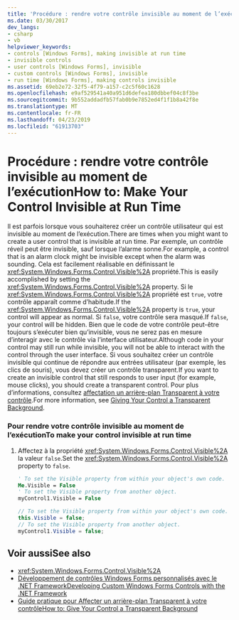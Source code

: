 ```yaml
---
title: 'Procédure : rendre votre contrôle invisible au moment de l’exécution'
ms.date: 03/30/2017
dev_langs:
- csharp
- vb
helpviewer_keywords:
- controls [Windows Forms], making invisible at run time
- invisible controls
- user controls [Windows Forms], invisible
- custom controls [Windows Forms], invisible
- run time [Windows Forms], making controls invisible
ms.assetid: 69eb2e72-32f5-4f79-a157-c2c5f60c1628
ms.openlocfilehash: e9af529541a40a951d6defea180dbbef04c8f3be
ms.sourcegitcommit: 9b552addadfb57fab0b9e7852ed4f1f1b8a42f8e
ms.translationtype: MT
ms.contentlocale: fr-FR
ms.lasthandoff: 04/23/2019
ms.locfileid: "61913703"
---
```

# <a name="how-to-make-your-control-invisible-at-run-time"></a><span data-ttu-id="39043-102">Procédure : rendre votre contrôle invisible au moment de l’exécution</span><span class="sxs-lookup"><span data-stu-id="39043-102">How to: Make Your Control Invisible at Run Time</span></span>
<span data-ttu-id="39043-103">Il est parfois lorsque vous souhaiterez créer un contrôle utilisateur qui est invisible au moment de l’exécution.</span><span class="sxs-lookup"><span data-stu-id="39043-103">There are times when you might want to create a user control that is invisible at run time.</span></span> <span data-ttu-id="39043-104">Par exemple, un contrôle réveil peut être invisible, sauf lorsque l’alarme sonne.</span><span class="sxs-lookup"><span data-stu-id="39043-104">For example, a control that is an alarm clock might be invisible except when the alarm was sounding.</span></span> <span data-ttu-id="39043-105">Cela est facilement réalisable en définissant le <xref:System.Windows.Forms.Control.Visible%2A> propriété.</span><span class="sxs-lookup"><span data-stu-id="39043-105">This is easily accomplished by setting the <xref:System.Windows.Forms.Control.Visible%2A> property.</span></span> <span data-ttu-id="39043-106">Si le <xref:System.Windows.Forms.Control.Visible%2A> propriété est `true`, votre contrôle apparaît comme d’habitude.</span><span class="sxs-lookup"><span data-stu-id="39043-106">If the <xref:System.Windows.Forms.Control.Visible%2A> property is `true`, your control will appear as normal.</span></span> <span data-ttu-id="39043-107">Si `false`, votre contrôle sera masqué.</span><span class="sxs-lookup"><span data-stu-id="39043-107">If `false`, your control will be hidden.</span></span> <span data-ttu-id="39043-108">Bien que le code de votre contrôle peut-être toujours s’exécuter bien qu’invisible, vous ne serez pas en mesure d’interagir avec le contrôle via l’interface utilisateur.</span><span class="sxs-lookup"><span data-stu-id="39043-108">Although code in your control may still run while invisible, you will not be able to interact with the control through the user interface.</span></span> <span data-ttu-id="39043-109">Si vous souhaitez créer un contrôle invisible qui continue de répondre aux entrées utilisateur (par exemple, les clics de souris), vous devez créer un contrôle transparent.</span><span class="sxs-lookup"><span data-stu-id="39043-109">If you want to create an invisible control that still responds to user input (for example, mouse clicks), you should create a transparent control.</span></span> <span data-ttu-id="39043-110">Pour plus d’informations, consultez [affectation un arrière-plan Transparent à votre contrôle](how-to-give-your-control-a-transparent-background.md).</span><span class="sxs-lookup"><span data-stu-id="39043-110">For more information, see [Giving Your Control a Transparent Background](how-to-give-your-control-a-transparent-background.md).</span></span>  
  
### <a name="to-make-your-control-invisible-at-run-time"></a><span data-ttu-id="39043-111">Pour rendre votre contrôle invisible au moment de l’exécution</span><span class="sxs-lookup"><span data-stu-id="39043-111">To make your control invisible at run time</span></span>  
  
1. <span data-ttu-id="39043-112">Affectez à la propriété <xref:System.Windows.Forms.Control.Visible%2A> la valeur `false`.</span><span class="sxs-lookup"><span data-stu-id="39043-112">Set the <xref:System.Windows.Forms.Control.Visible%2A> property to `false`.</span></span>  
  
    ```vb  
    ' To set the Visible property from within your object's own code.  
    Me.Visible = False  
    ' To set the Visible property from another object.  
    myControl1.Visible = False  
    ```  
  
    ```csharp  
    // To set the Visible property from within your object's own code.  
    this.Visible = false;  
    // To set the Visible property from another object.  
    myControl1.Visible = false;  
    ```  
  
## <a name="see-also"></a><span data-ttu-id="39043-113">Voir aussi</span><span class="sxs-lookup"><span data-stu-id="39043-113">See also</span></span>

- <xref:System.Windows.Forms.Control.Visible%2A>
- [<span data-ttu-id="39043-114">Développement de contrôles Windows Forms personnalisés avec le .NET Framework</span><span class="sxs-lookup"><span data-stu-id="39043-114">Developing Custom Windows Forms Controls with the .NET Framework</span></span>](developing-custom-windows-forms-controls.md)
- [<span data-ttu-id="39043-115">Guide pratique pour Affecter un arrière-plan Transparent à votre contrôle</span><span class="sxs-lookup"><span data-stu-id="39043-115">How to: Give Your Control a Transparent Background</span></span>](how-to-give-your-control-a-transparent-background.md)
